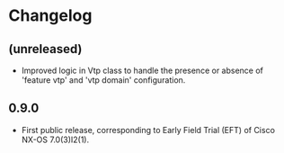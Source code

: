 Changelog
=========

(unreleased)
------------

* Improved logic in Vtp class to handle the presence or absence of
  'feature vtp' and 'vtp domain' configuration.

0.9.0
-----

* First public release, corresponding to Early Field Trial (EFT) of
  Cisco NX-OS 7.0(3)I2(1).
